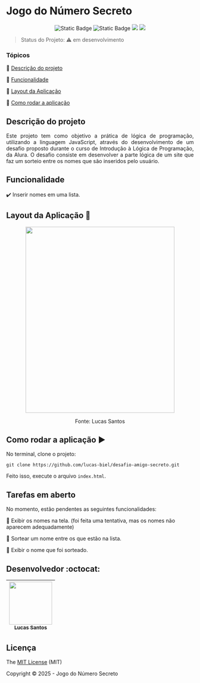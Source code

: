 <h1>Jogo do Número Secreto</h1> 

<p align="center">
  <img alt="Static Badge" src="https://img.shields.io/badge/javascript%20-%20language%20-%20e0ba08?style=for-the-badge&logo=javascript&color=e0ba08">
  <img alt="Static Badge" src="https://img.shields.io/badge/deploy%20-%20pendente%20-%20e02c2c?style=for-the-badge&logo=vercel&color=e02c2c">
  <img src="http://img.shields.io/static/v1?label=License&message=MIT&color=5fe126&style=for-the-badge"/>
  <img src="http://img.shields.io/static/v1?label=STATUS&message=EM%20DESENVOLVIMENTO&color=red&style=for-the-badge"/>
</p>

> Status do Projeto: :warning: em desenvolvimento

### Tópicos 

:small_blue_diamond: [Descrição do projeto](#descrição-do-projeto)

:small_blue_diamond: [Funcionalidade](#funcionalidade)

:small_blue_diamond: [Layout da Aplicação](#layout-da-aplicação-dash)

:small_blue_diamond: [Como rodar a aplicação](#como-rodar-a-aplicação-arrow_forward)

## Descrição do projeto 

<p align="justify">
  Este projeto tem como objetivo a prática de lógica de programação, utilizando a linguagem JavaScript, através do desenvolvimento de um desafio proposto durante o curso de Introdução à Lógica de Programação, da Alura.
  O desafio consiste em desenvolver a parte lógica de um site que faz um sorteio entre os nomes que são inseridos pelo usuário.
</p>

## Funcionalidade

:heavy_check_mark: Inserir nomes em uma lista.

## Layout da Aplicação :dash:

<p align=center><img src="https://github.com/user-attachments/assets/ab6cab10-4fab-480a-b833-8a9eee155486" width=400 height=500></p>
<p align=center>Fonte: Lucas Santos</p>

## Como rodar a aplicação :arrow_forward:

No terminal, clone o projeto: 

```
git clone https://github.com/lucas-biel/desafio-amigo-secreto.git
```

Feito isso, execute o arquivo `index.html`.

## Tarefas em aberto

No momento, estão pendentes as seguintes funcionalidades:

:memo: Exibir os nomes na tela. (foi feita uma tentativa, mas os nomes não aparecem adequadamente)

:memo: Sortear um nome entre os que estão na lista.

:memo: Exibir o nome que foi sorteado.

## Desenvolvedor :octocat:

| [<img src="https://github.com/user-attachments/assets/4e8471e0-d602-4f75-ac4f-e125ee2a362f" width=115><br><sub>Lucas Santos</sub>](https://github.com/lucas-biel) |
| :---: |

## Licença 

The [MIT License](https://github.com/lucas-biel/desafio-amigo-secreto/blob/main/LICENSE) (MIT)

Copyright :copyright: 2025 - Jogo do Número Secreto
